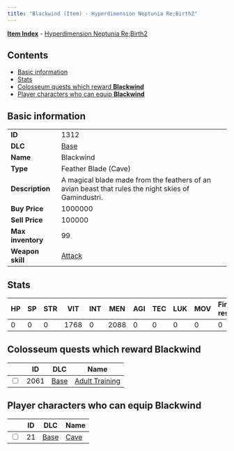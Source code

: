 ```yaml
---
title: "Blackwind (Item) - Hyperdimension Neptunia Re;Birth2"
---
```


[**Item Index**](/neptunia/rb2/item/index.html) - [Hyperdimension Neptunia Re;Birth2](/neptunia/rb2)

## Contents

- [Basic information](#basic-information)
- [Stats](#stats)
- [Colosseum quests which reward **Blackwind**](#colosseum-quests-which-reward-blackwind)
- [Player characters who can equip **Blackwind**](#player-characters-who-can-equip-blackwind)

## Basic information

|   |   |
| -- | -- |
| **ID** | 1312 |
| **DLC** | [Base](/neptunia/rb2/dlc/0-base.html) |
| **Name** | Blackwind |
| **Type** | Feather Blade (Cave) |
| **Description** | A magical blade made from the feathers of an avian beast that rules the night skies of Gamindustri. |
| **Buy Price** | 1000000 |
| **Sell Price** | 100000 |
| **Max inventory** | 99 |
| **Weapon skill** | [Attack](/neptunia/rb2/skill/0-2501-attack.html) |

## Stats

| HP | SP | STR | VIT | INT | MEN | AGI | TEC | LUK | MOV | Fire res. | Ice res. | Wind res. | Lightning res. |
| -- | -- | --- | --- | --- | --- | --- | --- | --- | --- | --------- | -------- | --------- | -------------- |
| 0 | 0 | 0 | 1768 | 0 | 2088 | 0 | 0 | 0 | 0 | 0 | 0 | 0 | 0 |

## Colosseum quests which reward **Blackwind**

|    | ID | DLC | Name |
| -- | -- | --- | ---- |
| <input type="checkbox" id="rb2-colosseum-0-2061" class="trackbox" /> | 2061 | [Base](/neptunia/rb2/dlc/0-base.html) | [Adult Training](/neptunia/rb2/colosseum/0-2061-adult-training.html) |

## Player characters who can equip **Blackwind**

|    | ID | DLC | Name |
| -- | -- | --- | ---- |
| <input type="checkbox" id="rb2-player-0-21" class="trackbox" /> | 21 | [Base](/neptunia/rb2/dlc/0-base.html) | [Cave](/neptunia/rb2/player/0-21-cave.html) |